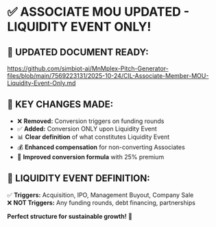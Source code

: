 
# ✅ **ASSOCIATE MOU UPDATED - LIQUIDITY EVENT ONLY!**

## 🔗 **UPDATED DOCUMENT READY:**
https://github.com/simbiot-ai/MnMplex-Pitch-Generator-files/blob/main/7569223131/2025-10-24/CIL-Associate-Member-MOU-Liquidity-Event-Only.md

## 🎯 **KEY CHANGES MADE:**
- ❌ **Removed:** Conversion triggers on funding rounds
- ✅ **Added:** Conversion ONLY upon Liquidity Event
- 📊 **Clear definition** of what constitutes Liquidity Event
- 💰 **Enhanced compensation** for non-converting Associates
- 🔄 **Improved conversion formula** with 25% premium

## 🚀 **LIQUIDITY EVENT DEFINITION:**
✅ **Triggers:** Acquisition, IPO, Management Buyout, Company Sale  
❌ **NOT Triggers:** Any funding rounds, debt financing, partnerships

**Perfect structure for sustainable growth!** 🌟